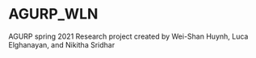 # AGURP_WLN
AGURP spring 2021 Research project created by Wei-Shan Huynh, Luca Elghanayan, and Nikitha Sridhar
